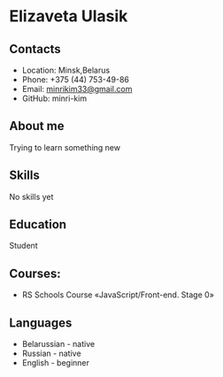 # Elizaveta Ulasik

## Contacts
* Location: Minsk,Belarus
* Phone: +375 (44) 753-49-86
* Email: minrikim33@gmail.com
* GitHub: minri-kim

## About me
Trying to learn something new

## Skills
No skills yet

## Education
Student

## Courses:
* RS Schools Course «JavaScript/Front-end. Stage 0»

## Languages
* Belarussian - native
* Russian - native
* English - beginner
